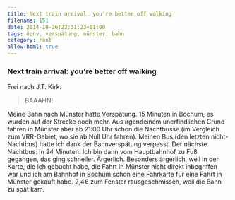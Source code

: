 ```yaml
---
title: Next train arrival: you're better off walking
filename: 151
date: 2014-10-26T22:31:23+01:00
tags: öpnv, verspätung, münster, bahn
category: rant
allow-html: true
---
```

### Next train arrival: you're better off walking
<p>Frei nach J.T. Kirk: </p><blockquote>BAAAHN!</blockquote><p></p>
<p>Meine Bahn nach Münster hatte Verspätung. 15 Minuten in Bochum, es wurden auf der Strecke noch mehr. Aus irgendeinem unerfindlichen Grund
 fahren in Münster aber ab 21:00 Uhr schon die Nachtbusse (im Vergleich zum VRR-Gebiet, wo sie ab Null Uhr fahren). Meinen Bus (den letzten nicht-Nachtbus) hatte ich dank der Bahnverspätung verpasst. Der nächste Nachtbus: In 24 Minuten. Ich bin dann vom Hauptbahnhof zu Fuß gegangen, das ging schneller. Ärgerlich. Besonders ärgerlich, weil in der Karte, die ich gebucht habe, die Fahrt in Münster nicht direkt inbegriffen war und ich am Bahnhof in Bochum schon eine Fahrkarte für eine Fahrt in Münster gekauft habe. 2,4€ zum Fenster rausgeschmissen, weil die Bahn zu spät kam.</p>
